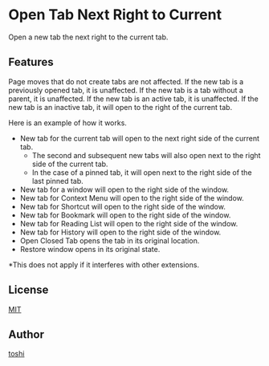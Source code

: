 Open Tab Next Right to Current
==============================

Open a new tab the next right to the current tab.



## Features
Page moves that do not create tabs are not affected.
If the new tab is a previously opened tab, it is unaffected.
If the new tab is a tab without a parent, it is unaffected.
If the new tab is an active tab, it is unaffected.
If the new tab is an inactive tab, it will open to the right of the current tab.

Here is an example of how it works.

+ New tab for the current tab will open to the next right side of the current tab.
	+ The second and subsequent new tabs will also open next to the right side of the current tab.
	+ In the case of a pinned tab, it will open next to the right side of the last pinned tab.
+ New tab for a window will open to the right side of the window.
+ New tab for Context Menu will open to the right side of the window.
+ New tab for Shortcut will open to the right side of the window.
+ New tab for Bookmark will open to the right side of the window.
+ New tab for Reading List will open to the right side of the window.
+ New tab for History will open to the right side of the window.
+ Open Closed Tab opens the tab in its original location.
+ Restore window opens in its original state.

*This does not apply if it interferes with other extensions.



## License
[MIT](https://github.com/k08045kk/OpenNextToCurrentTab/blob/master/LICENSE)



## Author
[toshi](https://github.com/k08045kk)


